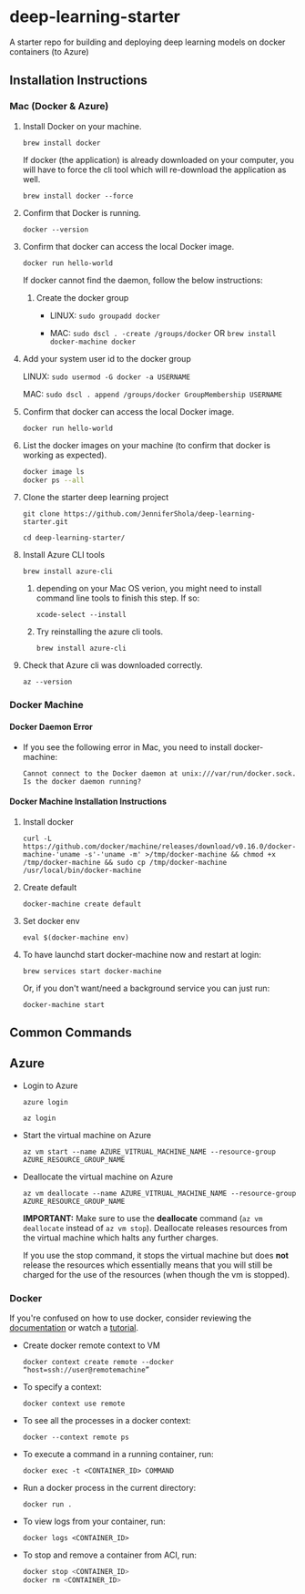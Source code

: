
# deep-learning-starter

A starter repo for building and deploying deep learning models on docker containers (to Azure)

## Installation Instructions

### Mac (Docker & Azure)

1. Install Docker on your machine.

    `brew install docker`

    If docker (the application) is already downloaded on your computer, you will have to force the cli tool which will re-download the application as well.

    `brew install docker --force`

2. Confirm that Docker is running.

    `docker --version`

3. Confirm that docker can access the local Docker image.

    `docker run hello-world`

    If docker cannot find the daemon, follow the below instructions:

    1. Create the docker group

        - LINUX: `sudo groupadd docker`
  
        - MAC: `sudo dscl . -create /groups/docker` OR `brew install docker-machine docker`

4. Add your system user id to the docker group

    LINUX: `sudo usermod -G docker -a USERNAME`

    MAC: `sudo dscl . append /groups/docker GroupMembership USERNAME`

5. Confirm that docker can access the local Docker image.

    `docker run hello-world`

6. List the docker images on your machine (to confirm that docker is working as expected).

    ```bash
    docker image ls
    docker ps --all
    ```

7. Clone the starter deep learning project

    `git clone https://github.com/JenniferShola/deep-learning-starter.git`

    `cd deep-learning-starter/`

8. Install Azure CLI tools

    `brew install azure-cli`

    1. depending on your Mac OS verion, you might need to install command line tools to finish this step. If so:

        `xcode-select --install`

    2. Try reinstalling the azure cli tools.

        `brew install azure-cli`

9. Check that Azure cli was downloaded correctly.

    `az --version`

### Docker Machine

#### Docker Daemon Error

- If you see the following error in Mac, you need to install docker-machine:

    `Cannot connect to the Docker daemon at unix:///var/run/docker.sock. Is the docker daemon running?`

#### Docker Machine Installation Instructions

1. Install docker

    `curl -L https://github.com/docker/machine/releases/download/v0.16.0/docker-machine-'uname -s'-'uname -m' >/tmp/docker-machine && chmod +x /tmp/docker-machine && sudo cp /tmp/docker-machine /usr/local/bin/docker-machine`

2. Create default

    `docker-machine create default`

3. Set docker env

    `eval $(docker-machine env)`

4. To have launchd start docker-machine now and restart at login:

    `brew services start docker-machine`

    Or, if you don't want/need a background service you can just run:

    `docker-machine start`

## Common Commands

## Azure

- Login to Azure

    `azure login`

    `az login`

- Start the virtual machine on Azure

    `az vm start --name AZURE_VITRUAL_MACHINE_NAME --resource-group AZURE_RESOURCE_GROUP_NAME`

- Deallocate the virtual machine on Azure

    `az vm deallocate --name AZURE_VITRUAL_MACHINE_NAME --resource-group AZURE_RESOURCE_GROUP_NAME`

    **IMPORTANT:** Make sure to use the **deallocate** command (`az vm deallocate` instead of `az vm stop`). Deallocate releases resources from the virtual machine which halts any further charges.

    If you use the stop command, it stops the virtual machine but does **not** release the resources which essentially means that you will still be charged for the use of the resources (when though the vm is stopped).

### Docker

If you're confused on how to use docker, consider reviewing the [documentation](https://docs.docker.com/engine/reference/commandline/cli/#environment-variables) or watch a [tutorial](https://youtu.be/jPdIRX6q4jA).

- Create docker remote context to VM

    `docker context create remote ‐‐docker “host=ssh://user@remotemachine”`

- To specify a context:

    `docker context use remote`

- To see all the processes in a docker context:

    `docker --context remote ps`

- To execute a command in a running container, run:

    `docker exec -t <CONTAINER_ID> COMMAND`

- Run a docker process in the current directory:

    `docker run .`

- To view logs from your container, run:

    `docker logs <CONTAINER_ID>`

- To stop and remove a container from ACI, run:

    ```bash
    docker stop <CONTAINER_ID>
    docker rm <CONTAINER_ID>
    ```
